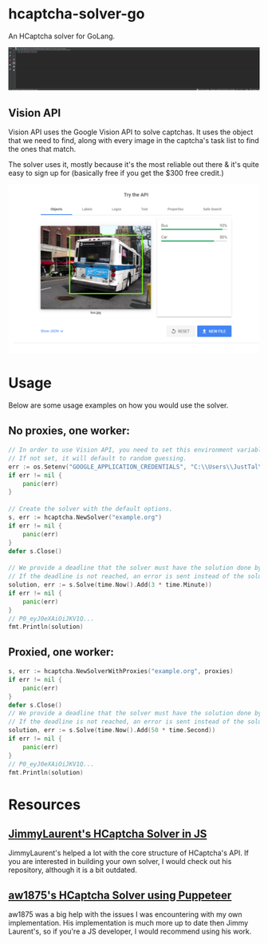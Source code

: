 # hcaptcha-solver-go

An HCaptcha solver for GoLang.

![Speed.](images/solver_speed.gif)

##  Vision API
Vision API uses the Google Vision API to solve captchas.
It uses the object that we need to find, along with every image in the captcha's
task list to find the ones that match.

The solver uses it, mostly because it's the most reliable out there & it's quite easy to sign up for (basically free if you get the $300 free credit.)

![An example of the Vision API with one of HCaptcha's images.](./images/bus_example.png)

# Usage
Below are some usage examples on how you would use the solver.

## No proxies, one worker:

```go
// In order to use Vision API, you need to set this environment variable.
// If not set, it will default to random guessing.
err := os.Setenv("GOOGLE_APPLICATION_CREDENTIALS", "C:\\Users\\JustTal\\VisionAPI\\Project.json")
if err != nil {
    panic(err)
}

// Create the solver with the default options.
s, err := hcaptcha.NewSolver("example.org")
if err != nil {
    panic(err)
}
defer s.Close()

// We provide a deadline that the solver must have the solution done by.
// If the deadline is not reached, an error is sent instead of the solution.
solution, err := s.Solve(time.Now().Add(3 * time.Minute))
if err != nil {
    panic(err)
}
// P0_eyJ0eXAiOiJKV1Q...
fmt.Println(solution)
```

## Proxied, one worker:

```go
s, err := hcaptcha.NewSolverWithProxies("example.org", proxies)
if err != nil {
    panic(err)
}
defer s.Close()
// We provide a deadline that the solver must have the solution done by.
// If the deadline is not reached, an error is sent instead of the solution.
solution, err := s.Solve(time.Now().Add(50 * time.Second))
if err != nil {
    panic(err)
}
// P0_eyJ0eXAiOiJKV1Q...
fmt.Println(solution)
```

# Resources

## [JimmyLaurent's HCaptcha Solver in JS](https://github.com/JimmyLaurent/hcaptcha-solver)
JimmyLaurent's helped a lot with the core structure of HCaptcha's API.
If you are interested in building your own solver, I would check out his repository,
although it is a bit outdated.

## [aw1875's HCaptcha Solver using Puppeteer](https://github.com/aw1875/puppeteer-hcaptcha)
aw1875 was a big help with the issues I was encountering with my own implementation.
His implementation is much more up to date then Jimmy Laurent's, so if you're
a JS developer, I would recommend using his work.
